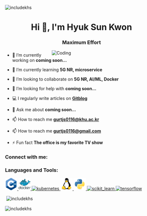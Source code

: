 
<p align="left"> <img src="https://komarev.com/ghpvc/?username=includekhs&label=Profile%20views&color=0e75b6&style=flat" alt="includekhs" /> </p>
<h1 align="center">Hi 👋, I'm Hyuk Sun Kwon</h1>
<h3 align="center">Maximum Effort</h3>

<img align="right" alt="Coding" width="350" src="https://media3.giphy.com/media/v1.Y2lkPTc5MGI3NjExYm56c2ZiemZyMGV0dGM2aDY0djY2YTBqZWhvdnljNHY1eGt2cmF5NyZlcD12MV9pbnRlcm5hbF9naWZfYnlfaWQmY3Q9Zw/xUA7bdpLxQhsSQdyog/giphy.gif">
<h3></h3>


- 🔭 I’m currently working on **coming soon...**

- 🌱 I’m currently learning **5G NR, microservice**

- 👯 I’m looking to collaborate on **5G NR, AI/ML, Docker**

- 🤝 I’m looking for help with **coming soon...**
  
- 💻 I regularly write articles on **[Gitblog](https://hyuksun98.github.io)**

- 💬 Ask me about **coming soon...**

- 📫 How to reach me **gurtjs0116@khu.ac.kr**

- 📫 How to reach me **gurtjs0116@gmail.com**

- ⚡ Fun fact **The office is my favorite TV show**

<h3 align="left">Connect with me:</h3>
<p align="left">
</p>

<h3 align="left">Languages and Tools:</h3>
<p align="left">  <a href="https://www.w3schools.com/cpp/" target="_blank" rel="noreferrer"> <img src="https://raw.githubusercontent.com/devicons/devicon/master/icons/cplusplus/cplusplus-original.svg" alt="cplusplus" width="40" height="40"/> </a> <a href="https://www.docker.com/" target="_blank" rel="noreferrer"> <img src="https://raw.githubusercontent.com/devicons/devicon/master/icons/docker/docker-original-wordmark.svg" alt="docker" width="40" height="40"/> </a>  <a href="https://kubernetes.io" target="_blank" rel="noreferrer"> <img src="https://www.vectorlogo.zone/logos/kubernetes/kubernetes-icon.svg" alt="kubernetes" width="40" height="40"/> </a> <a href="https://www.linux.org/" target="_blank" rel="noreferrer"> <img src="https://raw.githubusercontent.com/devicons/devicon/master/icons/linux/linux-original.svg" alt="linux" width="40" height="40"/> </a>  <a href="https://www.python.org" target="_blank" rel="noreferrer"> <img src="https://raw.githubusercontent.com/devicons/devicon/master/icons/python/python-original.svg" alt="python" width="40" height="40"/> </a> <a href="https://scikit-learn.org/" target="_blank" rel="noreferrer"> <img src="https://upload.wikimedia.org/wikipedia/commons/0/05/Scikit_learn_logo_small.svg" alt="scikit_learn" width="40" height="40"/> </a> <a href="https://www.tensorflow.org" target="_blank" rel="noreferrer"> <img src="https://www.vectorlogo.zone/logos/tensorflow/tensorflow-icon.svg" alt="tensorflow" width="40" height="40"/> </a> </p>

<p>&nbsp;<img align="center" src="https://github-readme-stats.vercel.app/api?username=includekhs&show_icons=true&locale=en" alt="includekhs" /></p>

<p><img align="center" src="https://github-readme-streak-stats.herokuapp.com/?user=includekhs&" alt="includekhs" /></p>
